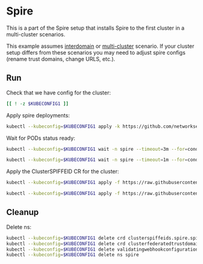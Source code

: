 # Spire

This is a part of the Spire setup that installs Spire to the first cluster in a multi-cluster scenarios.

This example assumes [interdomain](../../interdomain/) or [multi-cluster](../../multicluster/) scenario.
If your cluster setup differs from these scenarios you may need to adjust spire configs (rename trust domains, change URLS, etc.).

## Run

Check that we have config for the cluster:
```bash
[[ ! -z $KUBECONFIG1 ]]
```

Apply spire deployments:
```bash
kubectl --kubeconfig=$KUBECONFIG1 apply -k https://github.com/networkservicemesh/deployments-k8s/examples/spire/cluster1?ref=122289395cb23141604dba87d29665af3ef4d459
```

Wait for PODs status ready:
```bash
kubectl --kubeconfig=$KUBECONFIG1 wait -n spire --timeout=3m --for=condition=ready pod -l app=spire-server
```
```bash
kubectl --kubeconfig=$KUBECONFIG1 wait -n spire --timeout=1m --for=condition=ready pod -l app=spire-agent
```

Apply the ClusterSPIFFEID CR for the cluster:
```bash
kubectl --kubeconfig=$KUBECONFIG1 apply -f https://raw.githubusercontent.com/networkservicemesh/deployments-k8s/122289395cb23141604dba87d29665af3ef4d459/examples/spire/cluster1/clusterspiffeid-template.yaml
```

```bash
kubectl --kubeconfig=$KUBECONFIG1 apply -f https://raw.githubusercontent.com/networkservicemesh/deployments-k8s/122289395cb23141604dba87d29665af3ef4d459/examples/spire/base/clusterspiffeid-webhook-template.yaml
```

## Cleanup

Delete ns:
```bash
kubectl --kubeconfig=$KUBECONFIG1 delete crd clusterspiffeids.spire.spiffe.io
kubectl --kubeconfig=$KUBECONFIG1 delete crd clusterfederatedtrustdomains.spire.spiffe.io
kubectl --kubeconfig=$KUBECONFIG1 delete validatingwebhookconfiguration.admissionregistration.k8s.io/spire-controller-manager-webhook
kubectl --kubeconfig=$KUBECONFIG1 delete ns spire
```
